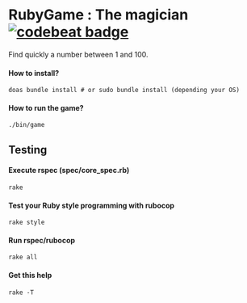 RubyGame : The magician [![codebeat badge](https://codebeat.co/badges/cba844b3-2b85-449b-89b2-78f3ee114e4f)](https://codebeat.co/projects/github-com-wesley974-rubygame)
=======================

Find quickly a number between 1 and 100.

#### How to install?
	doas bundle install # or sudo bundle install (depending your OS)

#### How to run the game?
	./bin/game

Testing
-------

#### Execute rspec (spec/core_spec.rb)
	rake

#### Test your Ruby style programming with rubocop
	rake style

#### Run rspec/rubocop
	rake all

#### Get this help
	rake -T
